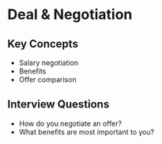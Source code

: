 # Deal & Negotiation

## Key Concepts
- Salary negotiation
- Benefits
- Offer comparison

## Interview Questions
- How do you negotiate an offer?
- What benefits are most important to you?
